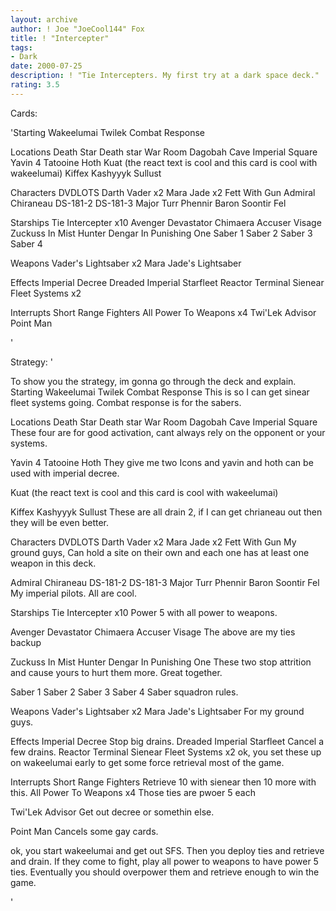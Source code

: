 ```yaml
---
layout: archive
author: ! Joe "JoeCool144" Fox
title: ! "Intercepter"
tags:
- Dark
date: 2000-07-25
description: ! "Tie Intercepters. My first try at a dark space deck."
rating: 3.5
---
```

Cards: 

'Starting
Wakeelumai
Twilek
Combat Response

Locations
Death Star
Death star War Room
Dagobah Cave
Imperial Square
Yavin 4
Tatooine
Hoth
Kuat (the react text is cool and this card is cool with wakeelumai)
Kiffex
Kashyyyk
Sullust

Characters
DVDLOTS
Darth Vader x2
Mara Jade x2
Fett With Gun
Admiral Chiraneau
DS-181-2
DS-181-3
Major Turr Phennir
Baron Soontir Fel

Starships
Tie Intercepter x10
Avenger
Devastator
Chimaera
Accuser
Visage
Zuckuss In Mist Hunter
Dengar In Punishing One
Saber 1
Saber 2
Saber 3
Saber 4

Weapons
Vader's Lightsaber x2
Mara Jade's Lightsaber

Effects
Imperial Decree
Dreaded Imperial Starfleet
Reactor Terminal
Sienear Fleet Systems x2

Interrupts
Short Range Fighters
All Power To Weapons x4
Twi'Lek Advisor
Point Man



'

Strategy: '

To show you the strategy, im gonna go through the deck and explain.
Starting
Wakeelumai
Twilek
Combat Response
This is so I can get sinear fleet systems going. Combat response is for the sabers.



Locations
Death Star
Death star War Room
Dagobah Cave
Imperial Square
These four are for good activation, cant always rely on the opponent or your systems.


Yavin 4
Tatooine
Hoth
They give me two Icons and yavin and hoth can be used with imperial decree.

Kuat (the react text is cool and this card is cool with wakeelumai)

Kiffex
Kashyyyk
Sullust
These are all drain 2, if I can get chrianeau out then they will be even better.

Characters
DVDLOTS
Darth Vader x2
Mara Jade x2
Fett With Gun
My ground guys, Can hold a site on their own and each one has at least one weapon in this deck.

Admiral Chiraneau
DS-181-2
DS-181-3
Major Turr Phennir
Baron Soontir Fel
My imperial pilots. All are cool.


Starships
Tie Intercepter x10
Power 5 with all power to weapons.

Avenger
Devastator
Chimaera
Accuser
Visage
The above are my ties backup

Zuckuss In Mist Hunter
Dengar In Punishing One
These two stop attrition and cause yours to hurt them more. Great together.

Saber 1
Saber 2
Saber 3
Saber 4
Saber squadron rules.

Weapons
Vader's Lightsaber x2
Mara Jade's Lightsaber
For my ground guys.


Effects
Imperial Decree
Stop big drains.
Dreaded Imperial Starfleet
Cancel a few drains.
Reactor Terminal
Sienear Fleet Systems x2
ok, you set these up on wakeelumai early to get some force retrieval most of the game.


Interrupts
Short Range Fighters
Retrieve 10 with sienear then 10 more with this.
All Power To Weapons x4
Those ties are pwoer 5 each

Twi'Lek Advisor
Get out decree or somethin else.

Point Man
Cancels some gay cards.


ok, you start wakeelumai and get out SFS. Then you deploy ties and retrieve and drain. If they come to fight, play all power to weapons to have power 5 ties. Eventually you should overpower them and retrieve enough to win the game.


'